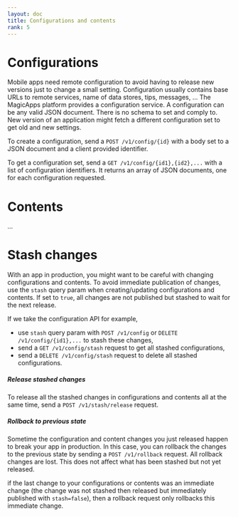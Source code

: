 ```yaml
---
layout: doc
title: Configurations and contents
rank: 5
---
```


# Configurations

Mobile apps need remote configuration to avoid having to release new versions just to change a small setting. Configuration usually contains base URLs to remote services, name of data stores, tips, messages, ... The MagicApps platform provides a configuration service. A configuration can be any valid JSON document. There is no schema to set and comply to. New version of an application might fetch a different configuration set to get old and new settings.

To create a configuration, send a `POST /v1/config/{id}` with a body set to a JSON document and a client provided identifier.

To get a configuration set, send a `GET /v1/config/{id1},{id2},...` with a list of configuration identifiers. It returns an array of JSON documents, one for each configuration requested.

# Contents

...

# Stash changes

With an app in production, you might want to be careful with changing configurations and contents. To avoid immediate publication of changes, use the `stash` query param when creating/updating configurations and contents. If set to `true`, all changes are not published but stashed to wait for the next release.

If we take the configuration API for example,

- use `stash` query param with `POST /v1/config` or `DELETE /v1/config/{id1},...` to stash these changes,
- send a `GET /v1/config/stash` request to get all stashed configurations,
- send a `DELETE /v1/config/stash` request to delete all stashed configurations.

##### Release stashed changes

To release all the stashed changes in configurations and contents all at the same time, send a `POST /v1/stash/release` request.

##### Rollback to previous state

Sometime the configuration and content changes you just released happen to break your app in production. In this case, you can rollback the changes to the previous state by sending a `POST /v1/rollback` request. All rollback changes are lost. This does not affect what has been stashed but not yet released.

if the last change to your configurations or contents was an immediate change (the change was not stashed then released but immediately published with `stash=false`), then a rollback request only rollbacks this immediate change.